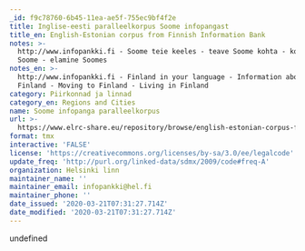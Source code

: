 ```yaml
---
_id: f9c78760-6b45-11ea-ae5f-755ec9bf4f2e
title: Inglise-eesti paralleelkorpus Soome infopangast
title_en: English-Estonian corpus from Finnish Information Bank
notes: >-
  http://www.infopankki.fi - Soome teie keeles - teave Soome kohta - kolimine
  Soome - elamine Soomes
notes_en: >-
  http://www.infopankki.fi - Finland in your language - Information about
  Finland - Moving to Finland - Living in Finland
category: Piirkonnad ja linnad
category_en: Regions and Cities
name: Soome infopanga paralleelkorpus
url: >-
  https://www.elrc-share.eu/repository/browse/english-estonian-corpus-from-finnish-information-bank-processed/b415363267f411e8b7d400155d026706e3679c04370549eba38385a5a0b9eae3/
format: tmx
interactive: 'FALSE'
license: 'https://creativecommons.org/licenses/by-sa/3.0/ee/legalcode'
update_freq: 'http://purl.org/linked-data/sdmx/2009/code#freq-A'
organization: Helsinki linn
maintainer_name: ''
maintainer_email: infopankki@hel.fi
maintainer_phone: ''
date_issued: '2020-03-21T07:31:27.714Z'
date_modified: '2020-03-21T07:31:27.714Z'
---
```

undefined
